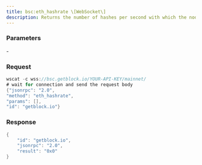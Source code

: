 ```yaml
---
title: bsc:eth_hashrate \[WebSocket\]
description: Returns the number of hashes per second with which the node is mining.When the stratum server is enabled, this method returns the cumulativehashrate of all sealers reporting their hashrate.
---
```


### Parameters


\-

### Request

``` java
wscat -c wss://bsc.getblock.io/YOUR-API-KEY/mainnet/ 
# wait for connection and send the request body 
{"jsonrpc": "2.0",
"method": "eth_hashrate",
"params": [],
"id": "getblock.io"}
```

###  Response

``` java
{
    "id": "getblock.io",
    "jsonrpc": "2.0",
    "result": "0x0"
}
```


